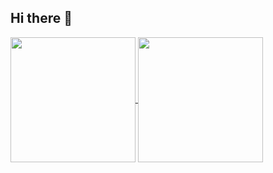 ## Hi there 👋
<a href="https://github.com/vyinie/github-readme-stats">
  <img height=200 align="center" src="https://github-readme-stats.vercel.app/api?username=vyinie" />

</a>
<a href="https://github.com/vyinie/convoychat">
  <img height=200 align="center" src="https://github-readme-stats.vercel.app/api/top-langs?username=vyinie&layout=compact&langs_count=8&card_width=320" />
</a>
